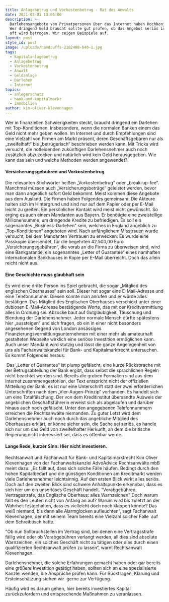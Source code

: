 ```yaml
---
title: Anlagebetrug und Vorkostenbetrug - Rat des Anwalts
date: 2021-03-01 13:05:00
description: >-
  Darlehensangebote von Privatpersonen über das Internet haben Hochkonjunktur.
  Wer dringend Geld braucht sollte gut prüfen, ob das Angebot seriös ist. Sehr
  oft wird betrogen. Wir zeigen Beispiele auf.
layout: post
style_id: post
image: /uploads/handcuffs-2102488-640-1.jpg
tags:
  - Kapitalanlagebetrug
  - Anlagebetrug
  - Vorkostenbetrug
  - Anwalt
  - Geldanlage
  - Darlehen
  - Internet
topics:
  - anlegerschutz
  - bank-und-kapitalmarkt
  - immobilien
author: kim-oliver-klevenhagen
---
```

Wer in finanziellen Schwierigkeiten steckt, braucht dringend ein Darlehen mit Top-Konditionen. Insbesondere, wenn die normalen Banken einem das Geld nicht mehr geben wollen. Im Internet und durch Empfehlungen sind eine Vielzahl von Firmen am Markt präsent, deren Geschäftsgebaren nur als „zweifelhaft“ bis „betrügerisch“ beschrieben werden kann. Mit Tricks wird versucht, die notleidenden zukünftigen Darlehensnehmer auch noch zusätzlich abzuzocken und natürlich wird kein Geld herausgegeben. Wie kann das sein und welche Methoden werden angewendet?

#### Versicherungsgebühren und Vorkostenbetrug

Die relevanten Stichwörter hei&szlig;en „Vorkostenbetrug“ oder „break-up-fee“. Manchmal müssen auch „Versicherungsbeträge“ geleistet werden, bevor man dann angeblich sofort Geld bekommt. Meist kommen diese Angebote aus dem Ausland. Die Firmen haben Folgendes gemeinsam: Die Akteure halten sich im Hintergrund und sind nur auf dem Papier oder per E-Mail leicht zu greifen. Ein persönlicher Kontakt wird meist nicht gewünscht. So erging es auch einem Mandanten aus Bayern. Er benötigte eine zweistellige Millionensumme, um dringende Kredite zu befriedigen. Es soll ein sogenanntes „Business-Darlehen“ sein, welches in England angeblich zu „Top-Konditionen“ angeboten wird. Nach anfänglichem Misstrauen wurde versucht, bei dem Mandanten Vertrauen zu erwecken: Es wurde eine Passkopie übersendet, für die begehrten 42.500,00 Euro „Versicherungsgebühren“, die vorab an die Firma zu überweisen sind, wird eine Bankgarantie, ein sogenanntes „Letter of Guarantee“ eines namhaften internationalen Bankhauses in Kopie per E-Mail überreicht. Doch das allein reicht nicht aus.

#### Eine Geschichte muss glaubhaft sein

Es wird eine dritte Person ins Spiel gebracht, die sogar „Mitglied des englischen Oberhauses“ sein soll. Dieser hat sogar eine E-Mail-Adresse und eine Telefonnummer. Diesen könnte man anrufen und er würde alles bestätigen. Das Mitglied des Englischen Oberhauses verschickt unter einer dubiosen E-Mail-Adresse bestätigende Worte, das mit der Kreditvermittlung alles in Ordnung sei. Abzocke baut auf Gutgläubigkeit, Täuschung und Blendung der Darlehensnehmer. Jeder normale Mensch dürfte spätestens hier „aussteigen“ und sich fragen, ob ein in einer nicht besonders angesehenen Gegend von London ansässiges Finanzierungsvermittlungsunternehmen mit einer mehr als amateurhaft gestalteten Webseite wirklich eine seriöse Investition ermöglichen kann. Auch unser Mandant wird stutzig und lässt die ganze Angelegenheit von uns als Fachanwaltskanzlei für Bank- und Kapitalmarktrecht untersuchen. Es kommt Folgendes heraus:

&nbsp;Das „Letter of Guarantee“ ist plump gefälscht, eine kurze Rücksprache mit der Betrugsabteilung der Bank ergibt, dass selbst die sprachlichen Regeln nicht beachtet worden sind. Bereits die groben Formalien sind aus dem Internet zusammengestohlen, der Text entspricht nicht der offiziellen Mitteilung der Bank, es ist nur eine Unterschrift statt der zwei erforderlichen Unterschriften nach dem „Vier-Augen-Prinzip“ vorhanden. Es handelt sich um eine Totalfälschung. Der von dem Kreditinstitut übersandte Ausweis der angeblichen Geschäftsführerin erweist sich als abgelaufen und darüber hinaus auch noch gefälscht. Unter den angegebenen Telefonnummern erreichen die Rechtsanwälte niemanden. Zu guter Letzt wird dem Darlehensnehmer auch noch durch das angebliche Mitglied des Oberhauses erklärt, er könne sicher sein, die Sache sei seriös, es handle sich nur um das Geld von zweifelhafter Herkunft, an dem die britische Regierung nicht interessiert sei, dass es offenbar werde.

#### Lange Rede, kurzer Sinn: Hier nicht investieren.

Rechtsanwalt und Fachanwalt für Bank- und Kapitalmarktrecht Kim Oliver Klevenhagen von der Fachanwaltskanzlei AdvoAdvice Rechtsanwälte mbB meint dazu: „Es fällt auf, dass sich solche Fälle häufen. Bedingt durch den hohen Kapitalbedarf und die günstigen Konditionen am Kreditmarkt werden viele Darlehensnehmer leichtsinnig. Auf den ersten Blick wirkt alles seriös. Doch auf den zweiten Blick sind schwere Anhaltspunkte erkennbar, dass es sich hier um ein unseriöses Geschäft handelt. “Vorabgebühren, Vertragsstrafe, das Englische Oberhaus: alles Warnzeichen" Doch warum fällt es den Leuten nicht von Anfang an auf? Warum wird bis zuletzt an der Wahrheit festgehalten, dass es vielleicht doch noch klappen könnte? Das wei&szlig; niemand, bis dann alle Alarmglocken aufleuchten“, sagt Fachanwalt Klevenhagen, der mit seinem Team bereits eine Vielzahl solcher Fälle&nbsp; auf dem Schreibtisch hatte.

"Ob nun Sollbruchstellen im Vertrag sind, bei denen eine Vertragsstrafe fällig wird oder ob Vorabgebühren verlangt werden, all dies sind absolute Warnzeichen, ein solches Geschäft nicht zu tätigen oder dies durch einen qualifizierten Rechtsanwalt prüfen zu lassen“, warnt Rechtsanwalt Klevenhagen.

Darlehensnehmer, die solche Erfahrungen gemacht haben oder gar bereits eine grö&szlig;ere Investition getätigt haben, sollten sich an eine spezialisierte Kanzlei wenden, die Ansprüche prüfen kann. Für Rückfragen, Klärung und Ersteinschätzung stehen wir&nbsp; gerne zur Verfügung.

Häufig wird es darum gehen, hier bereits investiertes Kapital zurückzufordern und entsprechende Ma&szlig;nahmen zu veranlassen.
